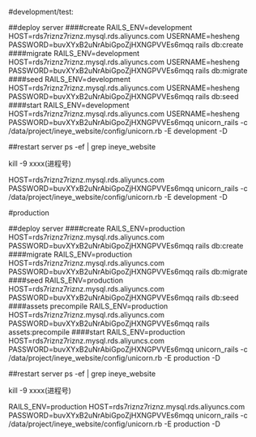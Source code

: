 #development/test:

##deploy server
####create
RAILS_ENV=development HOST=rds7riznz7riznz.mysql.rds.aliyuncs.com USERNAME=hesheng PASSWORD=buvXYxB2uNrAbiGpoZjHXNGPVVEs6mqq rails db:create
####migrate
RAILS_ENV=development HOST=rds7riznz7riznz.mysql.rds.aliyuncs.com USERNAME=hesheng PASSWORD=buvXYxB2uNrAbiGpoZjHXNGPVVEs6mqq rails db:migrate
####seed
RAILS_ENV=development HOST=rds7riznz7riznz.mysql.rds.aliyuncs.com USERNAME=hesheng PASSWORD=buvXYxB2uNrAbiGpoZjHXNGPVVEs6mqq rails db:seed
####start
RAILS_ENV=development HOST=rds7riznz7riznz.mysql.rds.aliyuncs.com USERNAME=hesheng PASSWORD=buvXYxB2uNrAbiGpoZjHXNGPVVEs6mqq unicorn_rails -c /data/project/ineye_website/config/unicorn.rb -E development -D 

##restart server
ps -ef | grep ineye_website

kill -9 xxxx(进程号)

HOST=rds7riznz7riznz.mysql.rds.aliyuncs.com PASSWORD=buvXYxB2uNrAbiGpoZjHXNGPVVEs6mqq unicorn_rails -c /data/project/ineye_website/config/unicorn.rb -E development -D

#production

##deploy server
####create
RAILS_ENV=production HOST=rds7riznz7riznz.mysql.rds.aliyuncs.com PASSWORD=buvXYxB2uNrAbiGpoZjHXNGPVVEs6mqq rails db:create
####migrate
RAILS_ENV=production HOST=rds7riznz7riznz.mysql.rds.aliyuncs.com PASSWORD=buvXYxB2uNrAbiGpoZjHXNGPVVEs6mqq rails db:migrate
####seed
RAILS_ENV=production HOST=rds7riznz7riznz.mysql.rds.aliyuncs.com PASSWORD=buvXYxB2uNrAbiGpoZjHXNGPVVEs6mqq rails db:seed
####assets precompile
RAILS_ENV=production HOST=rds7riznz7riznz.mysql.rds.aliyuncs.com PASSWORD=buvXYxB2uNrAbiGpoZjHXNGPVVEs6mqq rails assets:precompile
####start
RAILS_ENV=production HOST=rds7riznz7riznz.mysql.rds.aliyuncs.com PASSWORD=buvXYxB2uNrAbiGpoZjHXNGPVVEs6mqq unicorn_rails -c /data/project/ineye_website/config/unicorn.rb -E production -D

##restart server
ps -ef | grep ineye_website

kill -9 xxxx(进程号)

RAILS_ENV=production HOST=rds7riznz7riznz.mysql.rds.aliyuncs.com PASSWORD=buvXYxB2uNrAbiGpoZjHXNGPVVEs6mqq unicorn_rails -c /data/project/ineye_website/config/unicorn.rb -E production -D
